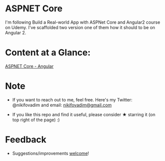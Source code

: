 # ASPNET Core
I'm following Build a Real-world App with ASPNet Core and Angular2 course on Udemy. I've scaffolded two version one of them how it should to be on Angular 2.

# Content at a Glance:
  [ASPNET Core - Angular](https://github.com/vnikifirov/ASPNETCore/tree/master/angular2)

# Note
* If you want to reach out to me, feel free. Here's my Twitter: @nikifovadim and email: nikifovadim@gmail.com

* If you like this repo and find it useful, please consider ★ starring it (on top right of the page) :)

# Feedback
* Suggestions/improvements [welcome](https://github.com/vnikifirov/ASPNETCore/issues)!
